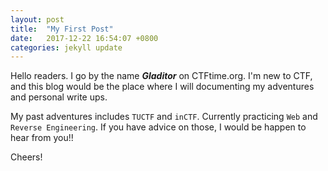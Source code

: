 ```yaml
---
layout: post
title:  "My First Post"
date:   2017-12-22 16:54:07 +0800
categories: jekyll update
---
```


Hello readers. I go by the name ***Gladitor*** on CTFtime.org. I'm new to CTF, and this blog would be the place where I will documenting my adventures and personal write ups. 

My past adventures includes `TUCTF` and `inCTF`. Currently practicing `Web` and `Reverse Engineering`. If you have advice on those, I would be happen to hear from you!!

Cheers!

